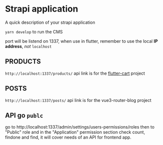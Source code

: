 # Strapi application

A quick description of your strapi application

`yarn develop` to run the CMS

port will be listend on 1337, when use in flutter, remember to use the local **IP address**, *not* `localhost`

## PRODUCTS

`http://localhost:1337/products/` api link is for the [flutter-cart](https://github.com/djdeo/flutter_cart) project

## POSTS

`http://localhost:1337/posts/` api link is for the vue3-router-blog project

## API go `publc`

go to http://localhost:1337/admin/settings/users-permissions/roles then to "Public" role and in the "Application" permission section check count, findone and find, it will cover needs of an API for frontend app.